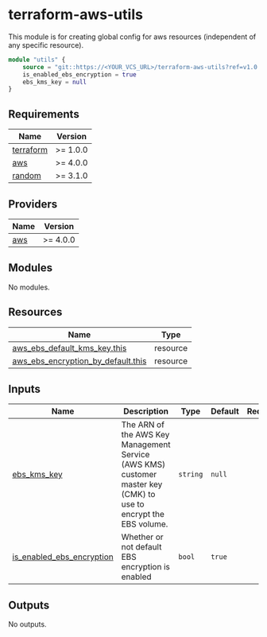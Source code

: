 # terraform-aws-utils

This module is for creating global config for aws resources (independent of any specific resource).

```terraform
module "utils" {
    source = "git::https://<YOUR_VCS_URL>/terraform-aws-utils?ref=v1.0.0"
    is_enabled_ebs_encryption = true
    ebs_kms_key = null
}
```

<!-- BEGIN_TF_DOCS -->
## Requirements

| Name | Version |
|------|---------|
| <a name="requirement_terraform"></a> [terraform](#requirement\_terraform) | >= 1.0.0 |
| <a name="requirement_aws"></a> [aws](#requirement\_aws) | >= 4.0.0 |
| <a name="requirement_random"></a> [random](#requirement\_random) | >= 3.1.0 |

## Providers

| Name | Version |
|------|---------|
| <a name="provider_aws"></a> [aws](#provider\_aws) | >= 4.0.0 |

## Modules

No modules.

## Resources

| Name | Type |
|------|------|
| [aws_ebs_default_kms_key.this](https://registry.terraform.io/providers/hashicorp/aws/latest/docs/resources/ebs_default_kms_key) | resource |
| [aws_ebs_encryption_by_default.this](https://registry.terraform.io/providers/hashicorp/aws/latest/docs/resources/ebs_encryption_by_default) | resource |

## Inputs

| Name | Description | Type | Default | Required |
|------|-------------|------|---------|:--------:|
| <a name="input_ebs_kms_key"></a> [ebs\_kms\_key](#input\_ebs\_kms\_key) | The ARN of the AWS Key Management Service (AWS KMS) customer master key (CMK) to use to encrypt the EBS volume. | `string` | `null` | no |
| <a name="input_is_enabled_ebs_encryption"></a> [is\_enabled\_ebs\_encryption](#input\_is\_enabled\_ebs\_encryption) | Whether or not default EBS encryption is enabled | `bool` | `true` | no |

## Outputs

No outputs.
<!-- END_TF_DOCS -->
